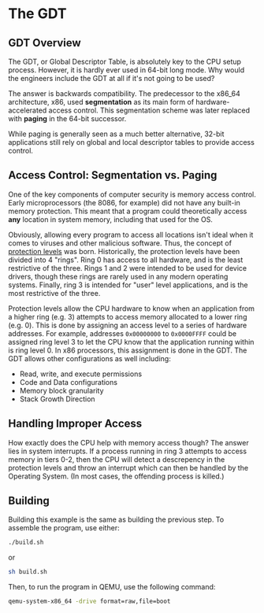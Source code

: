 # The GDT

## GDT Overview

The GDT, or Global Descriptor Table, is absolutely key to the CPU
setup process. However, it is hardly ever used in 64-bit long mode.
Why would the engineers include the GDT at all if it's not going to
be used?

The answer is backwards compatibility. The predecessor to the x86_64
architecture, x86, used **segmentation** as its main form of hardware-
accelerated access control. This segmentation scheme was later replaced
with **paging** in the 64-bit successor.

While paging is generally seen as a much better alternative, 32-bit
applications still rely on global and local descriptor tables to
provide access control.

## Access Control: Segmentation vs. Paging

One of the key components of computer security is memory access control.
Early microprocessors (the 8086, for example) did not have any built-in
memory protection. This meant that a program could theoretically access
**any** location in system memory, including that used for the OS.

Obviously, allowing every program to access all locations isn't ideal when
it comes to viruses and other malicious software. Thus, the concept of
[protection levels](https://web.archive.org/web/20200709033841/https://wiki.osdev.org/Security)
was born. Historically, the protection levels have been divided into 4 "rings".
Ring 0 has access to all hardware, and is the least restrictive of the three.
Rings 1 and 2 were intended to be used for device drivers, though these rings
are rarely used in any modern operating systems. Finally, ring 3 is intended
for "user" level applications, and is the most restrictive of the three.

Protection levels allow the CPU hardware to know when an application from a higher
ring (e.g. 3) attempts to access memory allocated to a lower ring (e.g. 0).
This is done by assigning an access level to a series of hardware addresses. For
example, addresses `0x00000000` to `0x0000FFFF` could be assigned ring level 3 to
let the CPU know that the application running within is ring level 0. In x86
processors, this assignment is done in the GDT. The GDT allows other configurations
as well including:

* Read, write, and execute permissions
* Code and Data configurations
* Memory block granularity
* Stack Growth Direction

## Handling Improper Access

How exactly does the CPU help with memory access though? The answer lies in system
interrupts. If a process running in ring 3 attempts to access memory in tiers 0-2,
then the CPU will detect a descrepency in the protection levels and throw an
interrupt which can then be handled by the Operating System. (In most cases, the
offending process is killed.)

## Building

Building this example is the same as building the previous step. To
assemble the program, use either:

```sh
./build.sh
```

or

```sh
sh build.sh
```

Then, to run the program in QEMU, use the following command:

```sh
qemu-system-x86_64 -drive format=raw,file=boot
```